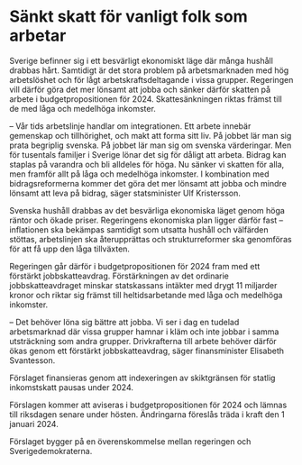 # Sänkt skatt för vanligt folk som arbetar

Sverige befinner sig i ett besvärligt ekonomiskt läge där många hushåll drabbas hårt. Samtidigt är det stora problem på arbetsmarknaden med hög arbetslöshet och för lågt arbetskraftsdeltagande i vissa grupper. Regeringen vill därför göra det mer lönsamt att jobba och sänker därför skatten på arbete i budgetpropositionen för 2024. Skattesänkningen riktas främst till de med låga och medelhöga inkomster.

– Vår tids arbetslinje handlar om integrationen. Ett arbete innebär gemenskap och tillhörighet, och makt att forma sitt liv. På jobbet lär man sig prata begriplig svenska. På jobbet lär man sig om svenska värderingar. Men för tusentals familjer i Sverige lönar det sig för dåligt att arbeta. Bidrag kan staplas på varandra och bli alldeles för höga. Nu sänker vi skatten för alla, men framför allt på låga och medelhöga inkomster. I kombination med bidragsreformerna kommer det göra det mer lönsamt att jobba och mindre lönsamt att leva på bidrag, säger statsminister Ulf Kristersson.

Svenska hushåll drabbas av det besvärliga ekonomiska läget genom höga räntor och ökade priser. Regeringens ekonomiska plan ligger därför fast – inflationen ska bekämpas samtidigt som utsatta hushåll och välfärden stöttas, arbetslinjen ska återupprättas och strukturreformer ska genomföras för att få upp den låga tillväxten.

Regeringen går därför i budgetpropositionen för 2024 fram med ett förstärkt jobbskatteavdrag. Förstärkningen av det ordinarie jobbskatteavdraget minskar statskassans intäkter med drygt 11 miljarder kronor och riktar sig främst till heltidsarbetande med låga och medelhöga inkomster.

– Det behöver löna sig bättre att jobba. Vi ser i dag en tudelad arbetsmarknad där vissa grupper hamnar i kläm och inte jobbar i samma utsträckning som andra grupper. Drivkrafterna till arbete behöver därför ökas genom ett förstärkt jobbskatteavdrag, säger finansminister Elisabeth Svantesson.

Förslaget finansieras genom att indexeringen av skiktgränsen för statlig inkomstskatt pausas under 2024.

Förslagen kommer att aviseras i budgetpropositionen för 2024 och lämnas till riksdagen senare under hösten. Ändringarna föreslås träda i kraft den 1 januari 2024.

Förslaget bygger på en överenskommelse mellan regeringen och Sverigedemokraterna.
